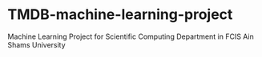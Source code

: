# TMDB-machine-learning-project
Machine Learning Project for Scientific Computing Department in FCIS Ain Shams University 
